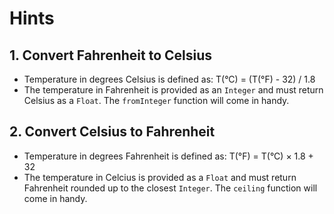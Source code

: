 # Hints

## 1. Convert Fahrenheit to Celsius

- Temperature in degrees Celsius is defined as: T(°C) = (T(°F) - 32) / 1.8
- The temperature in Fahrenheit is provided as an `Integer` and must return Celsius as a `Float`.
  The `fromInteger` function will come in handy.

## 2. Convert Celsius to Fahrenheit

- Temperature in degrees Fahrenheit is defined as: T(°F) = T(°C) × 1.8 + 32
- The temperature in Celcius is provided as a `Float` and must return Fahrenheit rounded up to the closest `Integer`.
  The `ceiling` function will come in handy.